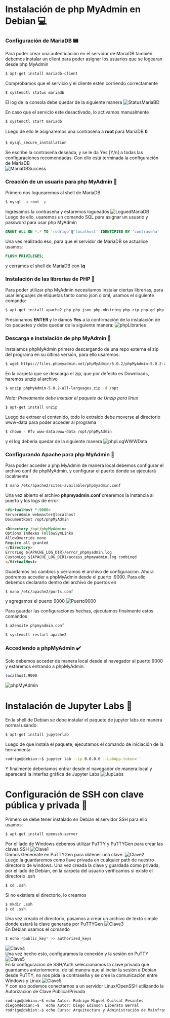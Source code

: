 
# Instalación de php MyAdmin en Debian :computer:

### Configuración de MariaDB :pager:
Para poder crear una autenticación en el servidor de MariaDB también debemos instalar un client para poder asignar los usuarios que se logearan desde php MyAdmin
``` bash
$ apt-get install mariadb-client
```
Comprobamos que el servicio y el cliente estén corriendo correctamente
```bash
$ systemctl status mariadb
```
El log de la consola debe quedar de la siguiente manera
![StatusMariaBD](https://linuxhint.com/wp-content/uploads/2019/08/7-57.png)

En caso que el servicio este desactivado, lo activamos manualmente
```bash
$ systemctl start mariadb
```
Luego de ello le asignaremos una contraseña a **root** para MariaDB :lock:
```bash
$ mysql_secure_installation
```
Se escribe la contraseña deseada, y se le da Yes [Y/n] a todas las configuraciones recomendadas. Con ello está terminada la configuración de MariaDB<br>
![MariaDBSuccess](https://linuxhint.com/wp-content/uploads/2019/08/17-44.png)

### Creación de un usuario para php MyAdmin :bust_in_silhouette:

Primero nos loguearemos al shell de MariaDB
```bash
$ mysql -u root -p
```
Ingresamos la contraseña y estaremos logueados
![LoguedMariaDB](https://linuxhint.com/wp-content/uploads/2019/08/20-41.png)
<br>
Luego de ello, usaremos un comando SQL para asignar un usuario y password para usar php MyAdmin
```sql
GRANT ALL ON *.* TO 'rodrigo'@'localhost' IDENTIFIED BY 'contraseña'
```
Una ves realizado eso, para que el servidor de MariaDB se actualice usamos:
```sql
FLUSH PRIVILEGES;
```
y cerramos el shell de MariaDB con **\q**

### Instalación de las librerías de PHP :file_folder:
Para poder utilizar php MyAdmin necesitamos instalar ciertas librerias, para usar lenguajes de etiquetas tanto como json o xml, usamos el siguiente comando:
```bash
$ apt-get install apache2 php php-json php-mbstring php-zip php-gd php-curl php-xml php-mysql
```
Presionamos **ENTER** y le damos **Yes** a la confirmación de la instalación de los paquetes y debe quedar de la siguiente manera:
![phpLibraries](https://linuxhint.com/wp-content/uploads/2019/08/26-32.png)

### Descarga e instalación de php MyAdmin :floppy_disk:

Instalamos phpMyAdmin primero descargando de una repo externa el zip del programa en su última versión, para ello usaremos:
```bash
$ wget https://files.phpmyadmin.net/phpMyAdmin/5.0.2/phpMyAdmin-5.0.2-all-languages.zip
```
En la carpeta que se descarga el zip, que por defecto es Downloads, haremos unzip al archivo
```bash
$ unzip phpMyAdmin-5.0.2-all-languages.zip -d /opt
```
*Nota: Previamente debe instalar el paquete de Unzip para linux*
```bash
$ apt-get install unzip
```
Luego de extraer el contenido, todo lo extraido debe moverse al directorio www-data para poder acceder al programa
```bash
$ chown - Rfv www-data:www-data /opt/phpMyAdmin
```
y el log debería quedar de la siguiente manera
![phpLogWWWData](https://linuxhint.com/wp-content/uploads/2019/08/39-10.png)

### Configurando Apache para php MyAdmin :space_invader:
Para poder acceder a php MyAdmin de manera local debemos configurar el archivo conf de phpMyAdmin, y configurar el puerto donde se ejecutará localmente
```bash
$ nano /etc/apache2/sites-available/phpmyadmin.conf
```
Una vez abierto el archivo **phpmyadmin.conf** crearemos la instancia al puerto y los logs de error
```html
<VirtualHost *:9000>
ServerAdmin webmaster@localhost
DocumentRoot /opt/phpMyAdmin
 
<Directory /opt/phpMyAdmin>
Options Indexes FollowSymLinks
AllowOverride none
Require all granted
</Directory>
ErrorLog ${APACHE_LOG_DIR}/error_phpmyadmin.log
CustomLog ${APACHE_LOG_DIR}/access_phpmyadmin.log combined
</VirtualHost>
```
Guardamos los cambios y cerramos el archivo de configuracion. Ahora podremos acceder a phpMyAdmin desde el puerto :9000. Para ello debemos declararlo dentro del archivo de puertos en
```bash
$ nano /etc/apache2/ports.conf
```
y agregamos el puerto 9000
![Puerto9000](https://linuxhint.com/wp-content/uploads/2019/08/43-7.png)

Para guardar las configuraciones hechas, ejecutamos finalmente estos comandos
```bash
$ a2ensite phpmyadmin.conf
```
```bash
$ systemctl restart apache2
```

### Accediendo a phpMyAdmin :heavy_check_mark:
Solo debemos acceder de manera local desde el navegador al puerto 9000 y estaremos entrando a phpMyAdmin.
```bash
localhost:9000
```
![phpMyAdmin](https://linuxhint.com/wp-content/uploads/2019/08/46-6.png)

# Instalación de Jupyter Labs :milky_way:

En la shell de Debian se debe instalar el paquete de jupyter labs de manera normal usando:
```bash
$ apt-get install jupyterlab
```
Luego de que instala el paquete, ejecutamos el comando de iniciación de la herramienta
```bash
rodrigo@debian:~$ jupyter lab --ip 0.0.0.0 --LabApp.token=''
```
Y finalmente deberiamos entrar desde el navegador de manera local y aparecerá la interfaz gráfica de Jupyter Labs
![JupLabs](https://images.squarespace-cdn.com/content/v1/521e95f4e4b01c5870ce81cf/1522882511035-RTZNGN3SJXUCBSS6BM30/ke17ZwdGBToddI8pDm48kIVBg39eSXCKFVC5h4T1An4UqsxRUqqbr1mOJYKfIPR7LoDQ9mXPOjoJoqy81S2I8N_N4V1vUb5AoIIIbLZhVYxCRW4BPu10St3TBAUQYVKcN_UkRR-3GcESwBHaWf4i2Taax9o3RgkF0Zm1KPmCzr2zo-hOOgsM_tZf3pq2-q3J/1.JPG)

# Configuración de SSH con clave pública y privada :key:

Primero se debe tener instalado en Debian el servidor SSH para ello usamos:
```bash
$ apt-get install openssh-server
```
Por el lado de Windows debemos utilizar PuTTY y PuTTYGen para crear las claves SSH
![Clave1](https://www.codeproject.com/KB/vista-security/497728/PuTTY-Key-Generator-Before-Generate__thumb.png)
<br>
Damos Genereate en PuTTYGen para obtener una clave.
![Clave2](https://www.codeproject.com/KB/vista-security/497728/PuTTY-Key-Generator-On-Generate_thum_thumb.png)
<br>
Luego la guardaremos como llave privada en cualquier path de nuestro directorio de windows.
Una vez creada la clave y guardada como privada, por el lado de Debian, en la carpeta del usuario verificamos si existe el directorio .ssh
```bash
$ cd .ssh
```
Si no existiera el directorio, lo creamos
```bash
$ mkdir .ssh
$ cd .ssh
```
Una vez creado el directorio, pasamos a crear un archivo de texto simple donde estará la clave generada por PuTTYGen
![Clave3](https://www.codeproject.com/KB/vista-security/497728/PuTTY-Key-Generator-Copy-Public-Key__thumb.png)
<br>
En Debian usamos el comando
```bash
$ echo *public_key* >> authorized_keys
```
![Clave4](https://www.codeproject.com/KB/vista-security/497728/Type-Append-to-authorized-keys-file__thumb.png)
<br>
Una vez hecho esto, configuramos la conexión y la sesión en PuTTY 
![Clave5](https://www.codeproject.com/KB/vista-security/497728/PuTTY-Configuration-Save-SSH-Auth_th_thumb.png)
<br>
En la configuracion de SSH/Auth seleccionamos la clave privada que guardamos anteriormente, de tal manera que al inciar la sesión a Debian desde PuTTY, no nos pida la contraseña y se cree la comunicación entre Windows y Linux
![Clave5](https://www.codeproject.com/KB/vista-security/497728/PuTTY-SSH-Logged-In_thumb2_thumb.png)
<br>
Y con eso podemos conectarnos a un servidor Linux/OpenSSH utilizando la Autorizacion de Clave Pública/Privada

```bash
rodrigo@debian:~$ echo Autor: Rodrigo Miguel Quilcat Pesantes
diego@debian:~$   echo Autor: Diego Edinson Liberato Bernal
rodrigo@debian:~$ echo Curso: Arquitectura y Administración de Mainframes 2020-10
```
